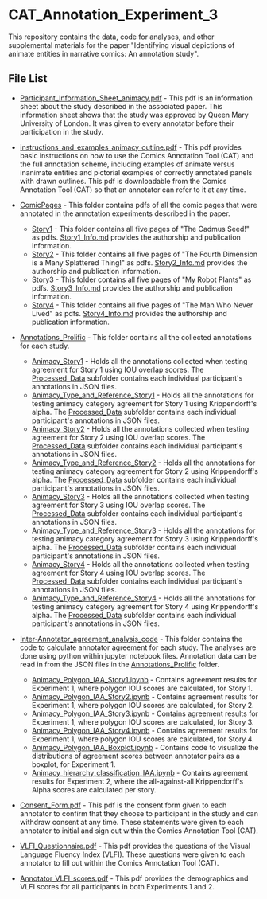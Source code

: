 # CAT_Annotation_Experiment_3

This repository contains the data, code for analyses, and other supplemental materials for the paper "Identifying visual depictions of animate entities in narrative comics: An annotation study".

## File List

* [Participant_Information_Sheet_animacy.pdf](Participant_Information_Sheet_animacy.pdf) - This pdf is an information sheet about the study described in the associated paper. This information sheet shows that the study was approved by Queen Mary University of London. It was given to every annotator before their participation in the study.

* [instructions_and_examples_animacy_outline.pdf](instructions_and_examples_animacy_outline.pdf) - This pdf provides basic instructions on how to use the Comics Annotation Tool (CAT) and the full annotation scheme, including examples of animate versus inanimate entities and pictorial examples of correctly annotated panels with drawn outlines. This pdf is downloadable from the Comics Annotation Tool (CAT) so that an annotator can refer to it at any time.

* [ComicPages](ComicPages) - This folder contains pdfs of all the comic pages that were annotated in the annotation experiments described in the paper. 

  * [Story1](ComicPages/Story1) - This folder contains all five pages of "The Cadmus Seed!" as pdfs. [Story1_Info.md](ComicPages/Story1/Story1_Info.md) provides the authorship and publication information. 
  * [Story2](ComicPages/Story2) - This folder contains all five pages of "The Fourth Dimension is a Many Splattered Thing!" as pdfs. [Story2_Info.md](ComicPages/Story2/Story2_Info.md) provides the authorship and publication information.
  * [Story3](ComicPages/Story3) - This folder contains all five pages of "My Robot Plants" as pdfs. [Story3_Info.md](ComicPages/Story3/Story3_Info.md) provides the authorship and publication information.
  * [Story4](ComicPages/Story4) - This folder contains all five pages of "The Man Who Never Lived" as pdfs. [Story4_Info.md](ComicPages/Story4/Story4_Info.md) provides the authorship and publication information.
 
* [Annotations_Prolific](Annotations_Prolific) - This folder contains all the collected annotations for each study.
  
  * [Animacy_Story1](Annotations_Prolific/Animacy_Story1) - Holds all the annotations collected when testing agreement for Story 1 using IOU overlap scores. The [Processed_Data](Annotations_Prolific/Animacy_Story1/Processed_Data) subfolder contains each individual participant's annotations in JSON files.
  * [Animacy_Type_and_Reference_Story1](Annotations_Prolific/Animacy_Type_and_Reference_Story1) - Holds all the annotations for testing animacy category agreement for Story 1 using Krippendorff's alpha. The [Processed_Data](Annotations_Prolific/Animacy_Type_and_Reference_Story1/Processed_Data) subfolder contains each individual participant's annotations in JSON files.
  * [Animacy_Story2](Annotations_Prolific/Animacy_Story2) - Holds all the annotations collected when testing agreement for Story 2 using IOU overlap scores. The [Processed_Data](Annotations_Prolific/Animacy_Story2/Processed_Data) subfolder contains each individual participant's annotations in JSON files.
  * [Animacy_Type_and_Reference_Story2](Annotations_Prolific/Animacy_Type_and_Reference_Story2) - Holds all the annotations for testing animacy category agreement for Story 2 using Krippendorff's alpha. The [Processed_Data](Annotations_Prolific/Animacy_Type_and_Reference_Story2/Processed_Data) subfolder contains each individual participant's annotations in JSON files.
  * [Animacy_Story3](Annotations_Prolific/Animacy_Story3) - Holds all the annotations collected when testing agreement for Story 3 using IOU overlap scores. The [Processed_Data](Annotations_Prolific/Animacy_Story3/Processed_Data) subfolder contains each individual participant's annotations in JSON files.
  * [Animacy_Type_and_Reference_Story3](Annotations_Prolific/Animacy_Type_and_Reference_Story3) - Holds all the annotations for testing animacy category agreement for Story 3 using Krippendorff's alpha. The [Processed_Data](Annotations_Prolific/Animacy_Type_and_Reference_Story3/Processed_Data) subfolder contains each individual participant's annotations in JSON files.
  * [Animacy_Story4](Annotations_Prolific/Animacy_Story4) - Holds all the annotations collected when testing agreement for Story 4 using IOU overlap scores. The [Processed_Data](Annotations_Prolific/Animacy_Story4/Processed_Data) subfolder contains each individual participant's annotations in JSON files.
  * [Animacy_Type_and_Reference_Story4](Annotations_Prolific/Animacy_Type_and_Reference_Story4) - Holds all the annotations for testing animacy category agreement for Story 4 using Krippendorff's alpha. The [Processed_Data](Annotations_Prolific/Animacy_Type_and_Reference_Story4/Processed_Data) subfolder contains each individual participant's annotations in JSON files.

 
* [Inter-Annotator_agreement_analysis_code](Inter-Annotator_agreement_analysis_code) - This folder contains the code to calculate annotator agreement for each study. The analyses are done using python within jupyter notebook files. Annotation data can be read in from the JSON files in the [Annotations_Prolific](Annotations_Prolific) folder. 

  * [Animacy_Polygon_IAA_Story1.ipynb](Inter-Annotator_agreement_analysis_code/Animacy_Polygon_IAA_Story1.ipynb) - Contains agreement results for Experiment 1, where polygon IOU scores are calculated, for Story 1.
  * [Animacy_Polygon_IAA_Story2.ipynb](Inter-Annotator_agreement_analysis_code/Animacy_Polygon_IAA_Story2.ipynb) - Contains agreement results for Experiment 1, where polygon IOU  scores are calculated, for Story 2.
  * [Animacy_Polygon_IAA_Story3.ipynb](Inter-Annotator_agreement_analysis_code/Animacy_Polygon_IAA_Story3.ipynb) - Contains agreement results for Experiment 1, where polygon IOU scores are calculated, for Story 3.
  * [Animacy_Polygon_IAA_Story4.ipynb](Inter-Annotator_agreement_analysis_code/Animacy_Polygon_IAA_Story4.ipynb) - Contains agreement results for Experiment 1, where polygon IOU scores are calculated, for Story 4.
  * [Animacy_Polygon_IAA_Boxplot.ipynb](Inter-Annotator_agreement_analysis_code/Animacy_Polygon_IAA_Boxplot.ipynb) - Contains code to visualize the distributions of agreement scores between annotator pairs as a boxplot, for Experiment 1.
  * [Animacy_hierarchy_classification_IAA.ipynb](Inter-Annotator_agreement_analysis_code/Animacy_hierarchy_classification_IAA.ipynb) - Contains agreement results for Experiment 2, where the all-against-all Krippendorff's Alpha scores are calculated per story. 

  
* [Consent_Form.pdf](Consent_Form.pdf) - This pdf is the consent form given to each annotator to confirm that they choose to participant in the study and can withdraw consent at any time. These statements were given to each annotator to initial and sign out within the Comics Annotation Tool (CAT).

* [VLFI_Questionnaire.pdf](VLFI_Questionnaire.pdf) - This pdf provides the questions of the Visual Language Fluency Index (VLFI). These questions were given to each annotator to fill out within the Comics Annotation Tool (CAT).

* [Annotator_VLFI_scores.pdf](Annotator_VLFI_scores.pdf) - This pdf provides the demographics and VLFI scores for all participants in both Experiments 1 and 2. 
  
